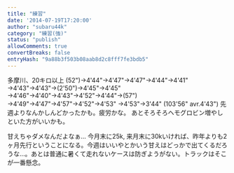 ```yaml
---
title: "練習"
date: '2014-07-19T17:20:00'
author: "subaru44k"
category: "練習(強)"
status: "publish"
allowComments: true
convertBreaks: false
entryHash: "9a88b3f503b08aab8d2c8fff7fe3bdb5"
---
```

多摩川、20キロ以上
(52")→4'44"→4'47"→4'47"→4'44"→4'41"
→4'43"→4'43"→(2'50")→4'45"→4'45"
→4'46"→4'40"→4'43"→4'52"→4'44"→(57")
→4'49"→4'47"→4'57"→4'52"→4'53"
→4'53"→3'44"
(103'56" avr.4'43")
先週よりなんかしんどかったかも。疲労かな。
あとそろそろヘモグロビン増やしといた方がいいかも。

甘えちゃダメなんだよなぁ…
今月末に25k, 来月末に30kいければ、昨年よりも2ヶ月先行ということになる。今週はいいやとかいう甘えはどっかで出てくるだろうな…。あとは普通に暑くて走れないケースは防ぎようがない。トラックはそこが一番懸念。
